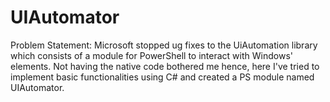 # UIAutomator

Problem Statement: Microsoft stopped ug fixes to the UiAutomation library which consists of a module for PowerShell to interact with Windows' elements. Not having the native code bothered me hence, here I've tried to implement basic functionalities using C# and created a PS module named UIAutomator.
